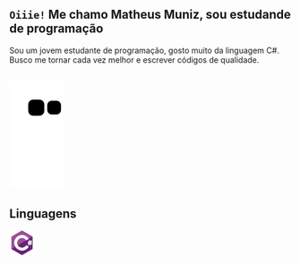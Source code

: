 ## ```Oiiie!``` Me chamo Matheus Muniz, sou estudande de programação

Sou um jovem estudante de programação, gosto muito da linguagem C#.  
Busco me tornar cada vez melhor e escrever códigos de qualidade.

##

![Snake animation](https://github.com/mmuniz33/mmuniz33/blob/output/github-contribution-grid-snake.svg)

## Linguagens

[<img align="center" alt="mat-Csharp" height="45" width="45" src="https://raw.githubusercontent.com/devicons/devicon/master/icons/csharp/csharp-original.svg">](https://github.com/MMUNIZ33)

